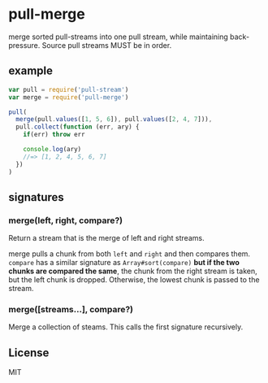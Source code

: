 # pull-merge

merge sorted pull-streams into one pull stream, while maintaining back-pressure.
Source pull streams MUST be in order.

## example

``` js
var pull = require('pull-stream')
var merge = require('pull-merge')

pull(
  merge(pull.values([1, 5, 6]), pull.values([2, 4, 7])),
  pull.collect(function (err, ary) {
    if(err) throw err

    console.log(ary)
    //=> [1, 2, 4, 5, 6, 7]
  })
)

```

## signatures

### merge(left, right, compare?)

Return a stream that is the merge of left and right streams.

merge pulls a chunk from both `left` and `right` and then compares them.
`compare` has a similar signature as `Array#sort(compare)`
**but if the two chunks are compared the same**, the chunk from the right stream
is taken, but the left chunk is dropped.
Otherwise, the lowest chunk is passed to the stream.

### merge([streams...], compare?)

Merge a collection of steams. This calls the first signature recursively.


## License

MIT
